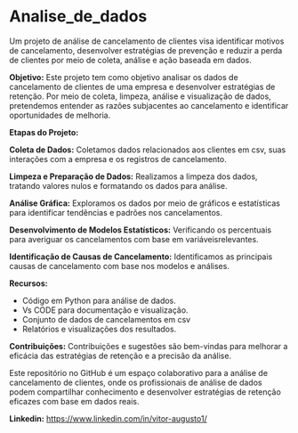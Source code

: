 # Analise_de_dados
Um projeto de análise de cancelamento de clientes visa identificar motivos de cancelamento, desenvolver estratégias de prevenção e reduzir a perda de clientes por meio de coleta, análise e ação baseada em dados.


**Objetivo:**
Este projeto tem como objetivo analisar os dados de cancelamento de clientes de uma empresa e desenvolver estratégias de retenção. Por meio de coleta, limpeza, análise e visualização de dados, pretendemos entender as razões subjacentes ao cancelamento e identificar oportunidades de melhoria.

**Etapas do Projeto:**

**Coleta de Dados:** Coletamos dados relacionados aos clientes em csv, suas interações com a empresa e os registros de cancelamento.

**Limpeza e Preparação de Dados:** Realizamos a limpeza dos dados, tratando valores nulos e formatando os dados para análise.

**Análise Gráfica:** Exploramos os dados por meio de gráficos e estatísticas para identificar tendências e padrões nos cancelamentos.

**Desenvolvimento de Modelos Estatísticos:** Verificando os percentuais para averiguar os cancelamentos com base em variáveis ​​relevantes.

**Identificação de Causas de Cancelamento:** Identificamos as principais causas de cancelamento com base nos modelos e análises.

**Recursos:**
- Código em Python para análise de dados.
- Vs CODE para documentação e visualização.
- Conjunto de dados de cancelamentos em csv
- Relatórios e visualizações dos resultados.

**Contribuições:** Contribuições e sugestões são bem-vindas para melhorar a eficácia das estratégias de retenção e a precisão da análise.

Este repositório no GitHub é um espaço colaborativo para a análise de cancelamento de clientes, onde os profissionais de análise de dados podem compartilhar conhecimento e desenvolver estratégias de retenção eficazes com base em dados reais.

**Linkedin:** https://www.linkedin.com/in/vitor-augusto1/